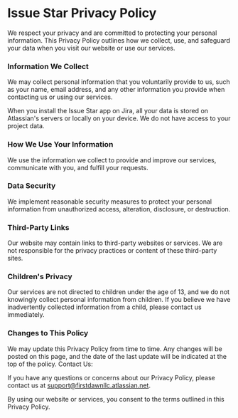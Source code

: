 # Issue Star Privacy Policy

We respect your privacy and are committed to protecting your personal information. This Privacy Policy outlines how we collect, use, and safeguard your data when you visit our website or use our services.

### Information We Collect
We may collect personal information that you voluntarily provide to us, such as your name, email address, and any other information you provide when contacting us or using our services.

When you install the Issue Star app on Jira, all your data is stored on Atlassian's servers or locally on your device. We do not have access to your project data.

### How We Use Your Information
We use the information we collect to provide and improve our services, communicate with you, and fulfill your requests.

### Data Security
We implement reasonable security measures to protect your personal information from unauthorized access, alteration, disclosure, or destruction.

### Third-Party Links
Our website may contain links to third-party websites or services. We are not responsible for the privacy practices or content of these third-party sites.

### Children's Privacy
Our services are not directed to children under the age of 13, and we do not knowingly collect personal information from children. If you believe we have inadvertently collected information from a child, please contact us immediately.

### Changes to This Policy
We may update this Privacy Policy from time to time. Any changes will be posted on this page, and the date of the last update will be indicated at the top of the policy.
Contact Us:

If you have any questions or concerns about our Privacy Policy, please contact us at support@firstdawnllc.atlassian.net.

By using our website or services, you consent to the terms outlined in this Privacy Policy.
